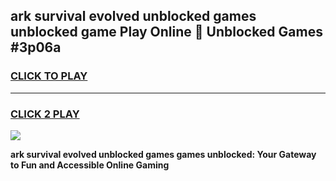 
## ark survival evolved unblocked games unblocked game Play Online 👋 Unblocked Games #3p06a
<h3>
<a href="https://premium.freeplayer.one?title=ark_survival_evolved_unblocked_games&ref=21F">CLICK TO PLAY</a></h3>
<hr>

<h3>
<a href="https://premium.freeplayer.one?title=ark_survival_evolved_unblocked_games&ref=21F">CLICK 2 PLAY</a>
  
</h3>

<a href="https://premium.freeplayer.one?title=ark_survival_evolved_unblocked_games&ref=21F/"><img src="https://clearcache.store/games.png"></a>


**ark survival evolved unblocked games games unblocked: Your Gateway to Fun and Accessible Online Gaming**
